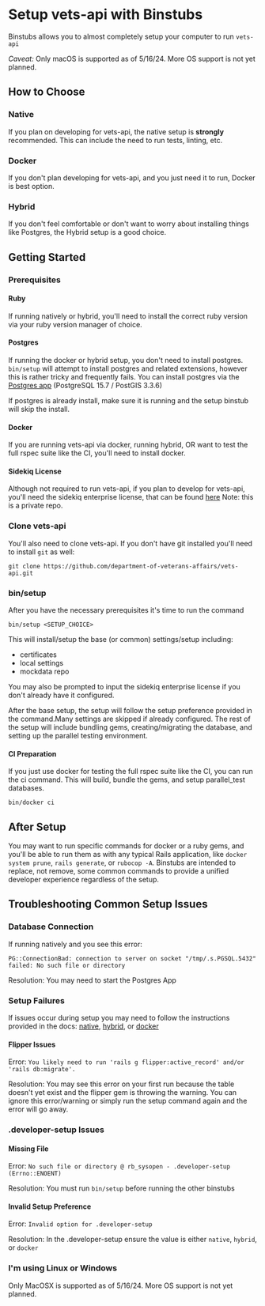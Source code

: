 # Setup vets-api with Binstubs

Binstubs allows you to almost completely setup your computer to run `vets-api`

_Caveat:_ Only macOS is supported as of 5/16/24. More OS support is not yet planned. 

## How to Choose

### Native

If you plan on developing for vets-api, the native setup is **strongly** recommended. This can include the need to run tests, linting, etc.

### Docker

If you don't plan developing for vets-api, and you just need it to run, Docker is best option. 

### Hybrid

If you don't feel comfortable or don't want to worry about installing things like Postgres, the Hybrid setup is a good choice. 

## Getting Started

### Prerequisites

#### Ruby 

If running natively or hybrid, you'll need to install the correct ruby version via your ruby version manager of choice. 

#### Postgres

If running the docker or hybrid setup, you don't need to install postgres. `bin/setup` will attempt to install postgres and related extensions, however this is rather tricky and frequently fails. You can install postgres via the [Postgres app](https://postgresapp.com/downloads) (PostgreSQL 15.7 / PostGIS 3.3.6)   

If postgres is already install, make sure it is running and the setup binstub will skip the install. 

#### Docker

If you are running vets-api via docker, running hybrid, OR want to test the full rspec suite like the CI, you'll need to install docker. 

#### Sidekiq License 

Although not required to run vets-api, if you plan to develop for vets-api, you'll need the sidekiq enterprise license, that can be found [here](https://github.com/department-of-veterans-affairs/va.gov-team-sensitive/blob/master/platform/engineering/sidekiq-enterprise-setup.md) Note: this is a private repo. 

### Clone vets-api

You'll also need to clone vets-api. If you don't have git installed you'll need to install `git` as well: 

`git clone https://github.com/department-of-veterans-affairs/vets-api.git`

### bin/setup

After you have the necessary prerequisites it's time to run the command

`bin/setup <SETUP_CHOICE>`

This will install/setup the base (or common) settings/setup including:
- certificates
- local settings
- mockdata repo

You may also be prompted to input the sidekiq enterprise license if you don't already have it configured. 

After the base setup, the setup will follow the setup preference provided in the command.Many settings are skipped if already configured. The rest of the setup will include bundling gems, creating/migrating the database, and setting up the parallel testing environment. 

#### CI Preparation

If you just use docker for testing the full rspec suite like the CI, you can run the ci command. This will build, bundle the gems, and setup parallel_test databases. 

`bin/docker ci`

## After Setup

You may want to run specific commands for docker or a ruby gems, and you'll be able to run them as with any typical Rails application, like `docker system prune`, `rails generate`, or `rubocop -A`. Binstubs are intended to replace, not remove, some common commands to provide a unified developer experience regardless of the setup. 

## Troubleshooting Common Setup Issues

### Database Connection

If running natively and you see this error: 

 `PG::ConnectionBad: connection to server on socket "/tmp/.s.PGSQL.5432" failed: No such file or directory`

Resolution: You may need to start the Postgres App

### Setup Failures 

If issues occur during setup you may need to follow the instructions provided in the docs: [native](native.md), [hybrid](hybrid.md), or [docker](docker.md)

#### Flipper Issues

Error: `You likely need to run 'rails g flipper:active_record' and/or 'rails db:migrate'.`

Resolution: You may see this error on your first run because the table doesn't yet exist and the flipper gem is throwing the warning. You can ignore this error/warning or simply run the setup command again and the error will go away. 

### .developer-setup Issues

#### Missing File 

Error: `No such file or directory @ rb_sysopen - .developer-setup (Errno::ENOENT)`

Resolution: You must run `bin/setup` before running the other binstubs

#### Invalid Setup Preference
Error: `Invalid option for .developer-setup`

Resolution: In the .developer-setup ensure the value is either `native`, `hybrid`, or `docker`

### I'm using Linux or Windows

Only MacOSX is supported as of 5/16/24. More OS support is not yet planned. 
